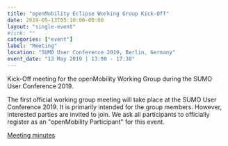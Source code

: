 ```yaml
---
title: "openMobility Eclipse Working Group Kick-Off"
date: 2019-05-13T05:10:00-00:00
layout: "single-event"
#link: ""
categories: ["event"]
label: "Meeting"
location: "SUMO User Conference 2019, Berlin, Germany"
event_date: "13 May 2019 | 13:00 - 17:30"
---
```

Kick-Off meeting for the openMobility Working Group during the SUMO User Conference 2019.

<!--more-->

The first official working group meeting will take place at the SUMO User Conference 2019. It is primarily intended for the group members. However, interested parties are invited to join. We ask all participants to officially register as an "openMobility Participant" for this event.

[Meeting minutes](https://wiki.eclipse.org/OpenMobilityMeetingMinutes#13_May_2019_openMobility_Eclipse_Working_Group_Kickoff)